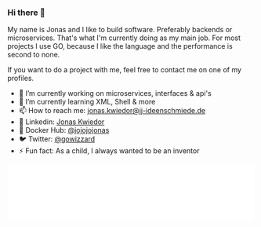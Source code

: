 ### Hi there 👋
My name is Jonas and I like to build software. Preferably backends or microservices. That's what I'm currently doing as my main job. For most projects I use GO, because I like the language and the performance is second to none.

If you want to do a project with me, feel free to contact me on one of my profiles.

- 🔭  I’m currently working on microservices, interfaces & api's
- 🌱  I’m currently learning XML, Shell & more
- 📫  How to reach me: jonas.kwiedor@jj-ideenschmiede.de
- 🦟  Linkedin: [Jonas Kwiedor](https://www.linkedin.com/in/jonas-kwiedor/)
- 🐳  Docker Hub: [@jojojojonas](https://hub.docker.com/u/jojojojonas)
- 🐦  Twitter: [@gowizzard](https://twitter.com/gowizzard)
- ⚡   Fun fact: As a child, I always wanted to be an inventor

![gowizzard](logo.svg)
